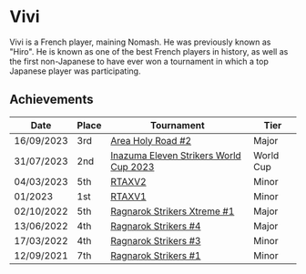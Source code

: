 # Vivi

Vivi is a French player, maining Nomash. He was previously known as "Hiro".
He is known as one of the best French players in history,
as well as the first non-Japanese to have ever won a tournament in which a
top Japanese player was participating.

## Achievements

| Date | Place | Tournament | Tier |
| - | - | - | - |
| 16/09/2023 | 3rd | [Area Holy Road #2](/inapedia/tournaments/misc/holyroad2.md) | Major |
| 31/07/2023 | 2nd | [Inazuma Eleven Strikers World Cup 2023](/inapedia/tournaments/worldcup23.md) | World Cup |
| 04/03/2023 | 5th | [RTAXV2](/inapedia/tournaments/rtaxv/rtaxv2.md) | Minor |
| 01/2023 | 1st | [RTAXV1](/inapedia/tournaments/rtaxv/rtaxv1.md) | Minor |
| 02/10/2022 | 5th | [Ragnarok Strikers Xtreme #1](/inapedia/tournaments/ragna/ragnax1.md) | Major |
| 13/06/2022 | 4th | [Ragnarok Strikers #4](/inapedia/tournaments/ragna/ragna4.md) | Major |
| 17/03/2022 | 4th | [Ragnarok Strikers #3](/inapedia/tournaments/ragna/ragna3.md) | Minor |
| 12/09/2021 | 7th | [Ragnarok Strikers #1](/inapedia/tournaments/ragna/ragna1.md) | Minor |

